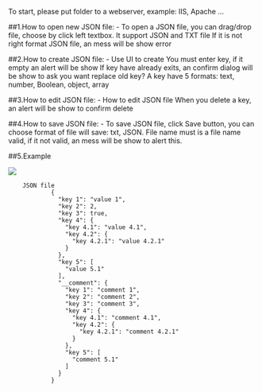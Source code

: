 To start, please put folder to a webserver, example: IIS, Apache ...

##1.How to open new JSON file:
    - To open a JSON file, you can drag/drop file, choose by click left textbox. It support JSON and TXT file
      If it is not right format JSON file, an mess will be show error

##2.How to create JSON file:
    - Use UI to create
      You must enter key, if it empty an alert will be show
      If key have already exits, an confirm dialog will be show to ask you want replace old key?
      A key have 5 formats: text, number, Boolean, object, array

##3.How to edit JSON file:
    - How to edit JSON file
      When you delete a key, an alert will be show to confirm delete

##4.How to save JSON file:
    - To save JSON file, click Save button, you can choose format of file will save: txt, JSON.
      File name must is a file name valid, if it not valid, an mess will be show to alert this.

##5.Example

<img src="http://i.imgur.com/OFl6cLK.png" />

        JSON file
                {
                  "key 1": "value 1",
                  "key 2": 2,
                  "key 3": true,
                  "key 4": {
                    "key 4.1": "value 4.1",
                    "key 4.2": {
                      "key 4.2.1": "value 4.2.1"
                    }
                  },
                  "key 5": [
                    "value 5.1"
                  ],
                  "__comment": {
                    "key 1": "comment 1",
                    "key 2": "comment 2",
                    "key 3": "comment 3",
                    "key 4": {
                      "key 4.1": "comment 4.1",
                      "key 4.2": {
                        "key 4.2.1": "comment 4.2.1"
                      }
                    },
                    "key 5": [
                      "comment 5.1"
                    ]
                  }
                }
